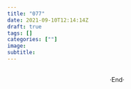 ```yaml
---
title: "077"
date: 2021-09-10T12:14:14Z
draft: true
tags: []
categories: [""]
image: 
subtitle: 
---
```

<!-- 
![](https://mogeko.github.io/blog-images/r/077/)
{{< spoiler >}}{{< /spoiler >}}
&emsp;&emsp;
plaintext
 -->

<br>

<center>  ·End·  </center>
